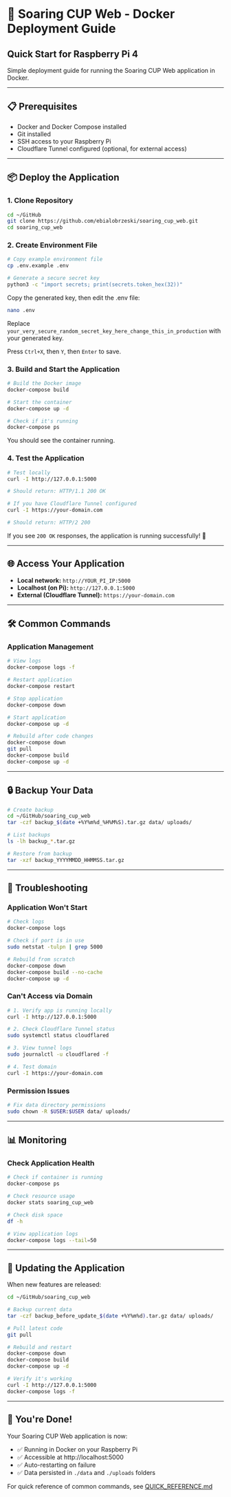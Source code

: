 # 🚀 Soaring CUP Web - Docker Deployment Guide

## Quick Start for Raspberry Pi 4

Simple deployment guide for running the Soaring CUP Web application in Docker.

---

## 📋 Prerequisites

- Docker and Docker Compose installed
- Git installed
- SSH access to your Raspberry Pi
- Cloudflare Tunnel configured (optional, for external access)

---

## 📦 Deploy the Application

### 1. Clone Repository

```bash
cd ~/GitHub
git clone https://github.com/ebialobrzeski/soaring_cup_web.git
cd soaring_cup_web
```

### 2. Create Environment File

```bash
# Copy example environment file
cp .env.example .env

# Generate a secure secret key
python3 -c "import secrets; print(secrets.token_hex(32))"
```

Copy the generated key, then edit the .env file:

```bash
nano .env
```

Replace `your_very_secure_random_secret_key_here_change_this_in_production` with your generated key.

Press `Ctrl+X`, then `Y`, then `Enter` to save.

### 3. Build and Start the Application

```bash
# Build the Docker image
docker-compose build

# Start the container
docker-compose up -d

# Check if it's running
docker-compose ps
```

You should see the container running.

### 4. Test the Application

```bash
# Test locally
curl -I http://127.0.0.1:5000

# Should return: HTTP/1.1 200 OK

# If you have Cloudflare Tunnel configured
curl -I https://your-domain.com

# Should return: HTTP/2 200
```

If you see `200 OK` responses, the application is running successfully! 🎉

---

## 🌐 Access Your Application

- **Local network:** `http://YOUR_PI_IP:5000`
- **Localhost (on Pi):** `http://127.0.0.1:5000`
- **External (Cloudflare Tunnel):** `https://your-domain.com`

---

## 🛠️ Common Commands

### Application Management

```bash
# View logs
docker-compose logs -f

# Restart application
docker-compose restart

# Stop application
docker-compose down

# Start application
docker-compose up -d

# Rebuild after code changes
docker-compose down
git pull
docker-compose build
docker-compose up -d
```

---

## 🔒 Backup Your Data

```bash
# Create backup
cd ~/GitHub/soaring_cup_web
tar -czf backup_$(date +%Y%m%d_%H%M%S).tar.gz data/ uploads/

# List backups
ls -lh backup_*.tar.gz

# Restore from backup
tar -xzf backup_YYYYMMDD_HHMMSS.tar.gz
```

---

## 🐛 Troubleshooting

### Application Won't Start

```bash
# Check logs
docker-compose logs

# Check if port is in use
sudo netstat -tulpn | grep 5000

# Rebuild from scratch
docker-compose down
docker-compose build --no-cache
docker-compose up -d
```

### Can't Access via Domain

```bash
# 1. Verify app is running locally
curl -I http://127.0.0.1:5000

# 2. Check Cloudflare Tunnel status
sudo systemctl status cloudflared

# 3. View tunnel logs
sudo journalctl -u cloudflared -f

# 4. Test domain
curl -I https://your-domain.com
```

### Permission Issues

```bash
# Fix data directory permissions
sudo chown -R $USER:$USER data/ uploads/
```

---

## 📊 Monitoring

### Check Application Health

```bash
# Check if container is running
docker-compose ps

# Check resource usage
docker stats soaring_cup_web

# Check disk space
df -h

# View application logs
docker-compose logs --tail=50
```

---

## 🔄 Updating the Application

When new features are released:

```bash
cd ~/GitHub/soaring_cup_web

# Backup current data
tar -czf backup_before_update_$(date +%Y%m%d).tar.gz data/ uploads/

# Pull latest code
git pull

# Rebuild and restart
docker-compose down
docker-compose build
docker-compose up -d

# Verify it's working
curl -I http://127.0.0.1:5000
docker-compose logs -f
```

---

## 🎊 You're Done!

Your Soaring CUP Web application is now:
- ✅ Running in Docker on your Raspberry Pi
- ✅ Accessible at http://localhost:5000
- ✅ Auto-restarting on failure
- ✅ Data persisted in `./data` and `./uploads` folders

For quick reference of common commands, see [QUICK_REFERENCE.md](QUICK_REFERENCE.md)
